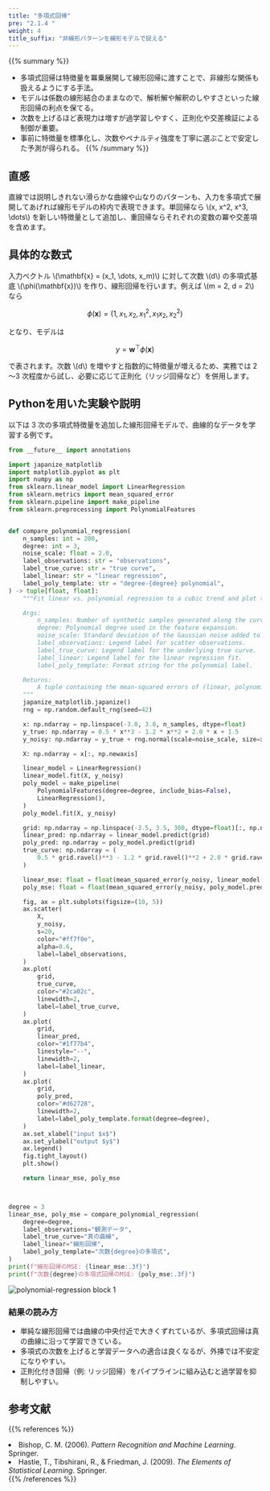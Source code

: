 ```yaml
---
title: "多項式回帰"
pre: "2.1.4 "
weight: 4
title_suffix: "非線形パターンを線形モデルで捉える"
---
```


{{% summary %}}
- 多項式回帰は特徴量を冪乗展開して線形回帰に渡すことで、非線形な関係も扱えるようにする手法。
- モデルは係数の線形結合のままなので、解析解や解釈のしやすさといった線形回帰の利点を保てる。
- 次数を上げるほど表現力は増すが過学習しやすく、正則化や交差検証による制御が重要。
- 事前に特徴量を標準化し、次数やペナルティ強度を丁寧に選ぶことで安定した予測が得られる。
{{% /summary %}}

## 直感
直線では説明しきれない滑らかな曲線や山なりのパターンも、入力を多項式で展開してあげれば線形モデルの枠内で表現できます。単回帰なら \\(x, x^2, x^3, \dots\\) を新しい特徴量として追加し、重回帰ならそれぞれの変数の冪や交差項を含めます。

## 具体的な数式
入力ベクトル \\(\mathbf{x} = (x_1, \dots, x_m)\\) に対して次数 \\(d\\) の多項式基底 \\(\phi(\mathbf{x})\\) を作り、線形回帰を行います。例えば \\(m = 2, d = 2\\) なら

$$
\phi(\mathbf{x}) = (1, x_1, x_2, x_1^2, x_1 x_2, x_2^2)
$$

となり、モデルは

$$
y = \mathbf{w}^\top \phi(\mathbf{x})
$$

で表されます。次数 \\(d\\) を増やすと指数的に特徴量が増えるため、実務では 2～3 次程度から試し、必要に応じて正則化（リッジ回帰など）を併用します。

## Pythonを用いた実験や説明
以下は 3 次の多項式特徴量を追加した線形回帰モデルで、曲線的なデータを学習する例です。

```python
from __future__ import annotations

import japanize_matplotlib
import matplotlib.pyplot as plt
import numpy as np
from sklearn.linear_model import LinearRegression
from sklearn.metrics import mean_squared_error
from sklearn.pipeline import make_pipeline
from sklearn.preprocessing import PolynomialFeatures


def compare_polynomial_regression(
    n_samples: int = 200,
    degree: int = 3,
    noise_scale: float = 2.0,
    label_observations: str = "observations",
    label_true_curve: str = "true curve",
    label_linear: str = "linear regression",
    label_poly_template: str = "degree-{degree} polynomial",
) -> tuple[float, float]:
    """Fit linear vs. polynomial regression to a cubic trend and plot the results.

    Args:
        n_samples: Number of synthetic samples generated along the curve.
        degree: Polynomial degree used in the feature expansion.
        noise_scale: Standard deviation of the Gaussian noise added to targets.
        label_observations: Legend label for scatter observations.
        label_true_curve: Legend label for the underlying true curve.
        label_linear: Legend label for the linear regression fit.
        label_poly_template: Format string for the polynomial label.

    Returns:
        A tuple containing the mean-squared errors of (linear, polynomial) models.
    """
    japanize_matplotlib.japanize()
    rng = np.random.default_rng(seed=42)

    x: np.ndarray = np.linspace(-3.0, 3.0, n_samples, dtype=float)
    y_true: np.ndarray = 0.5 * x**3 - 1.2 * x**2 + 2.0 * x + 1.5
    y_noisy: np.ndarray = y_true + rng.normal(scale=noise_scale, size=x.shape)

    X: np.ndarray = x[:, np.newaxis]

    linear_model = LinearRegression()
    linear_model.fit(X, y_noisy)
    poly_model = make_pipeline(
        PolynomialFeatures(degree=degree, include_bias=False),
        LinearRegression(),
    )
    poly_model.fit(X, y_noisy)

    grid: np.ndarray = np.linspace(-3.5, 3.5, 300, dtype=float)[:, np.newaxis]
    linear_pred: np.ndarray = linear_model.predict(grid)
    poly_pred: np.ndarray = poly_model.predict(grid)
    true_curve: np.ndarray = (
        0.5 * grid.ravel()**3 - 1.2 * grid.ravel()**2 + 2.0 * grid.ravel() + 1.5
    )

    linear_mse: float = float(mean_squared_error(y_noisy, linear_model.predict(X)))
    poly_mse: float = float(mean_squared_error(y_noisy, poly_model.predict(X)))

    fig, ax = plt.subplots(figsize=(10, 5))
    ax.scatter(
        X,
        y_noisy,
        s=20,
        color="#ff7f0e",
        alpha=0.6,
        label=label_observations,
    )
    ax.plot(
        grid,
        true_curve,
        color="#2ca02c",
        linewidth=2,
        label=label_true_curve,
    )
    ax.plot(
        grid,
        linear_pred,
        color="#1f77b4",
        linestyle="--",
        linewidth=2,
        label=label_linear,
    )
    ax.plot(
        grid,
        poly_pred,
        color="#d62728",
        linewidth=2,
        label=label_poly_template.format(degree=degree),
    )
    ax.set_xlabel("input $x$")
    ax.set_ylabel("output $y$")
    ax.legend()
    fig.tight_layout()
    plt.show()

    return linear_mse, poly_mse



degree = 3
linear_mse, poly_mse = compare_polynomial_regression(
    degree=degree,
    label_observations="観測データ",
    label_true_curve="真の曲線",
    label_linear="線形回帰",
    label_poly_template="次数{degree}の多項式",
)
print(f"線形回帰のMSE: {linear_mse:.3f}")
print(f"次数{degree}の多項式回帰のMSE: {poly_mse:.3f}")

```


![polynomial-regression block 1](/images/basic/regression/polynomial-regression_block01_ja.png)

### 結果の読み方
- 単純な線形回帰では曲線の中央付近で大きくずれているが、多項式回帰は真の曲線に沿って学習できている。
- 多項式の次数を上げると学習データへの適合は良くなるが、外挿では不安定になりやすい。
- 正則化付き回帰（例: リッジ回帰）をパイプラインに組み込むと過学習を抑制しやすい。

## 参考文献
{{% references %}}
<li>Bishop, C. M. (2006). <i>Pattern Recognition and Machine Learning</i>. Springer.</li>
<li>Hastie, T., Tibshirani, R., &amp; Friedman, J. (2009). <i>The Elements of Statistical Learning</i>. Springer.</li>
{{% /references %}}
